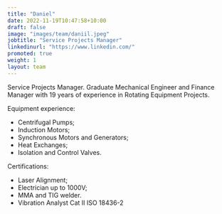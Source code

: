 ```yaml
---
title: "Daniel"
date: 2022-11-19T10:47:58+10:00
draft: false
image: "images/team/daniil.jpeg"
jobtitle: "Service Projects Manager"
linkedinurl: "https://www.linkedin.com/"
promoted: true
weight: 1
layout: team
---
```


Service Projects Manager. Graduate Mechanical Engineer and Finance Manager with 19 years of experience in Rotating Equipment Projects.

Equipment experience:
- Centrifugal Pumps;
- Induction Motors;
- Synchronous Motors and Generators;
- Heat Exchanges;
- Isolation and Control Valves.

Certifications:
- Laser Alignment;
- Electrician up to 1000V;
- MMA and TIG welder.
- Vibration Analyst Cat II ISO 18436-2